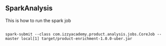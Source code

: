 ## SparkAnalysis

This is how to run the spark job

```shell

spark-submit --class com.izzyacademy.product.analysis.jobs.CoreJob --master local[1] target/product-enrichment-1.0.0-uber.jar

```
